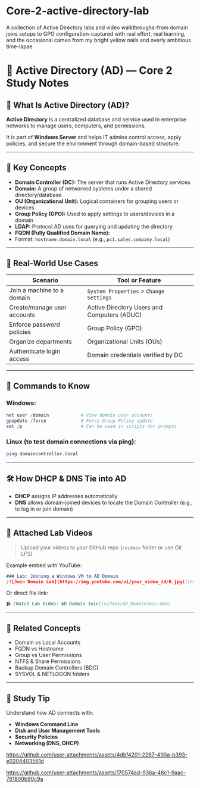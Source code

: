 # Core-2-active-directory-lab
A collection of Active Directory labs and video walkthroughs-from domain joins setups to GPO configuration-captured with real effort, real learning, and the occasional cameo from my bright yellow nails and overly ambitious time-lapse.  
# 📂 Active Directory (AD) — Core 2 Study Notes

## 🧠 What Is Active Directory (AD)?

**Active Directory** is a centralized database and service used in enterprise networks to manage users, computers, and permissions.

It is part of **Windows Server** and helps IT admins control access, apply policies, and secure the environment through domain-based structure.

---

## 🧾 Key Concepts

- **Domain Controller (DC):** The server that runs Active Directory services
- **Domain:** A group of networked systems under a shared directory/database
- **OU (Organizational Unit):** Logical containers for grouping users or devices
- **Group Policy (GPO):** Used to apply settings to users/devices in a domain
- **LDAP:** Protocol AD uses for querying and updating the directory
- **FQDN (Fully Qualified Domain Name):**
- Format: `hostname.domain.local` (e.g., `pc1.sales.company.local`)
- ---

## 🧪 Real-World Use Cases

| Scenario | Tool or Feature |
|----------|------------------|
| Join a machine to a domain | `System Properties` > `Change Settings` |
| Create/manage user accounts | Active Directory Users and Computers (ADUC) |
| Enforce password policies | Group Policy (GPO) |
| Organize departments | Organizational Units (OUs) |
| Authenticate login access | Domain credentials verified by DC |

---

## 🔐 Commands to Know

### Windows:
```powershell
net user /domain            # View domain user accounts
gpupdate /force             # Force Group Policy update
set /p                      # Can be used in scripts for prompts
```

### Linux (to test domain connections via ping):
```bash
ping domaincontroller.local
```

---

## 🛠️ How DHCP & DNS Tie into AD

- **DHCP** assigns IP addresses automatically
- **DNS** allows domain-joined devices to locate the Domain Controller (e.g., to log in or join domain)

---

## 🎥 Attached Lab Videos

> Upload your videos to your GitHub repo (`/videos` folder or use Git LFS)

Example embed with YouTube:
```markdown
### Lab: Joining a Windows VM to AD Domain
[![Join Domain Lab](https://img.youtube.com/vi/your_video_id/0.jpg)](https://www.youtube.com/watch?v=your_video_id)
```

Or direct file link:
```markdown
📹 [Watch Lab Video: AD Domain Join](videos/AD_DomainJoin.mp4)
```

---

## 🧩 Related Concepts

- Domain vs Local Accounts
- FQDN vs Hostname
- Group vs User Permissions
- NTFS & Share Permissions
- Backup Domain Controllers (BDC)
- SYSVOL & NETLOGON folders

---

## 📎 Study Tip

Understand how AD connects with:
- **Windows Command Line**
- **Disk and User Management Tools**
- **Security Policies**
- **Networking (DNS, DHCP)**



https://github.com/user-attachments/assets/4dbf4201-2267-490a-b393-e0204403561d



https://github.com/user-attachments/assets/170574ad-936a-48c1-9aac-761800b90c9a


